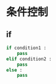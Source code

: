 # 条件控制

## if
```python
if condition1 :
    pass
elif condition2 :
    pass
else :
    pass
```



<comment-comment/>